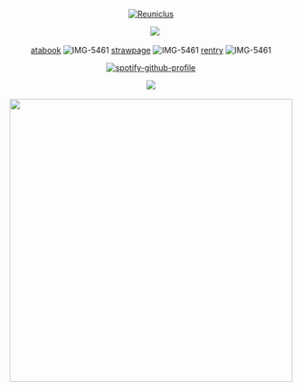 <p align="center">

</p>
<p align="center">
<a href="https://pokemondb.net/pokedex/reuniclus"><img src="https://img.pokemondb.net/sprites/black-white/anim/shiny/reuniclus.gif" alt="Reuniclus"></a> 
<div align="center">
<p align="center">⠀
 <img src="https://file.garden/ZsSxUkGAHTdMnOYN/hi"> 

[atabook](https://iyowa.atabook.org/) ![IMG-5461](https://github.com/user-attachments/assets/f9b0a178-7831-4d5e-93d8-f31eafe1c002)
 [strawpage](https://fautis.straw.page/) ![IMG-5461](https://github.com/user-attachments/assets/3dfc52ca-8861-4205-9c77-fcc958bf339e)
 [rentry](https://rentry.co/enkephalinboxes) ![IMG-5461](https://github.com/user-attachments/assets/1022904f-33a0-4b6c-865f-18b1c0cc3de1)
 

 
[![spotify-github-profile](https://spotify-github-profile.kittinanx.com/api/view?uid=31x4eattmiux5c2w2b3agrpg44ma&cover_image=true&theme=novatorem&show_offline=false&background_color=ffadad&interchange=false&bar_color=ffadad&bar_color_cover=false)](https://spotify-github-profile.kittinanx.com/api/view?uid=31x4eattmiux5c2w2b3agrpg44ma&redirect=true)

 <img src="https://file.garden/ZsSxUkGAHTdMnOYN/hi">
 <br><br> 

<img src="https://file.garden/ZsSxUkGAHTdMnOYN/download%20(7).png" width="500">




